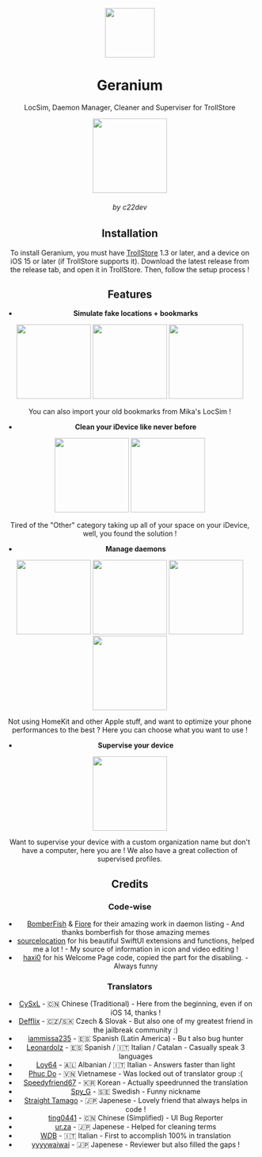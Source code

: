 <center>
  


<div align="center">
   <p>
      <img src="https://github.com/c22dev/Geranium/assets/102235607/0feaa3eb-2c27-4cc0-9fa8-704db9f0a40f" width=100px>
   </p>
   <h1> Geranium </h1>
      <p>LocSim, Daemon Manager, Cleaner and Superviser for TrollStore</p>
      <img src="https://github.com/c22dev/Geranium/assets/102235607/1f0968dc-81bc-45e1-99ce-bdeb17c2a03d" width=150px>
</div>

<h6 align="center"> by c22dev </h6>

## Installation
To install Geranium, you must have [TrollStore](https://github.com/opa334/TrollStore) 1.3 or later, and a device on iOS 15 or later (if TrollStore supports it). Download the latest release from the release tab, and open it in TrollStore. Then, follow the setup process !

## Features
- **Simulate fake locations + bookmarks**
<img src="https://github.com/c22dev/Geranium/assets/102235607/a42ace92-028f-482f-9a66-6c4295a7fcba" width=150px>
<img src="https://github.com/c22dev/Geranium/assets/102235607/c45d3553-1c5b-418b-b836-69d47330d489" width=150px>
<img src="https://github.com/c22dev/Geranium/assets/102235607/bcd7f1bf-e684-4eee-964e-449aeae7f5fa" width=150px>

You can also import your old bookmarks from Mika's LocSim !

- **Clean your iDevice like never before**
<img src="https://github.com/c22dev/Geranium/assets/102235607/6c784124-1e14-4e76-84f6-64f6b6396dc1" width=150px>
<img src="https://github.com/c22dev/Geranium/assets/102235607/a187c43b-38fd-4a91-a7b2-194de9bab67a" width=150px>

Tired of the "Other" category taking up all of your space on your iDevice, well, you found the solution ! 

- **Manage daemons**

<img src="https://github.com/c22dev/Geranium/assets/102235607/7f6ec057-338f-4c02-b794-ea45bc387084" width=150px>
<img src="https://github.com/c22dev/Geranium/assets/102235607/1906e527-06d8-4ad7-acff-47361a44de48" width=150px>
<img src="https://github.com/c22dev/Geranium/assets/102235607/6b85172c-65f1-45c7-bd86-2e45b60560d9" width=150px>
<img src="https://github.com/c22dev/Geranium/assets/102235607/786758cd-9eb6-477b-b1cf-150acf654524" width=150px>

Not using HomeKit and other Apple stuff, and want to optimize your phone performances to the best ? Here you can choose what you want to use !

- **Supervise your device**

<img src="https://github.com/c22dev/Geranium/assets/102235607/415e4de8-b701-4046-914f-38c44671f8da" width=150px>

Want to supervise your device with a custom organization name but don't have a computer, here you are ! We also have a great collection of supervised profiles.

## Credits
### Code-wise
- [BomberFish](https://github.com/bomberfish) & [Fiore](https://github.com/donato-fiore) for their amazing work in daemon listing - And thanks bomberfish for those amazing memes
- [sourcelocation](https://github.com/sourcelocation) for his beautiful SwiftUI extensions and functions, helped me a lot ! - My source of information in icon and video editing !
- [haxi0](https://github.com/haxi0) for his Welcome Page code, copied the part for the disabling. - Always funny
### Translators
- [CySxL](https://twitter.com/CySxL) - 🇨🇳 Chinese (Traditional) - Here from the beginning, even if on iOS 14, thanks !
- [Defflix](https://twitter.com/Defflix19) - 🇨🇿/🇸🇰 Czech & Slovak - But also one of my greatest friend in the jailbreak community :)
- [iammissa235](https://twitter.com/Missauios) - 🇪🇸 Spanish (Latin America) - Bu t also bug hunter
- [LeonardoIz](https://twitter.com/penetranteinc) - 🇪🇸 Spanish / 🇮🇹 Italian / Catalan - Casually speak 3 languages
- [Loy64](https://twitter.com/loy64_) - 🇦🇱 Albanian / 🇮🇹 Italian - Answers faster than light
- [Phuc Do](https://twitter.com/dobabaophuc) - 🇻🇳 Vietnamese - Was locked out of translator group :(
- [Speedyfriend67](https://twitter.com/speedyfriend67) - 🇰🇷 Korean - Actually speedrunned the translation
- [Spy_G](https://twitter.com/IshanSharm33634) - 🇸🇪 Swedish - Funny nickname
- [Straight Tamago](https://twitter.com/straight_tamago) - 🇯🇵 Japenese - Lovely friend that always helps in code !
- [ting0441](https://twitter.com/Ting2021) - 🇨🇳 Chinese (Simplified) - UI Bug Reporter
- [ur.za](https://twitter.com/ChromiumCandy) - 🇯🇵 Japenese - Helped for cleaning terms
- [W$D$B](https://twitter.com/Alz971) - 🇮🇹 Italian - First to accomplish 100% in translation
- [yyyywaiwai](https://twitter.com/yyyyyy_public) - 🇯🇵 Japenese - Reviewer but also filled the gaps !
